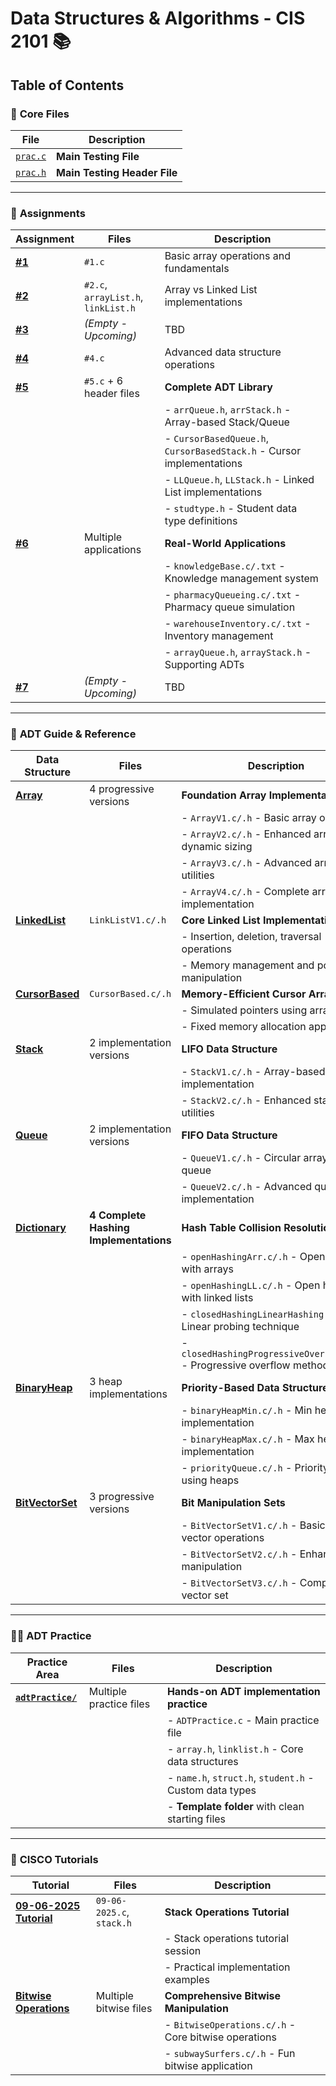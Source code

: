 # Data Structures & Algorithms - CIS 2101 📚

## Table of Contents

### 📁 **Core Files**
| File | Description |
|------|-------------|
| [`prac.c`](prac.c) | **Main Testing File** |
| [`prac.h`](prac.h) | **Main Testing Header File** |

---

### 📝 **Assignments**
| Assignment | Files | Description |
|------------|-------|-------------|
| **[#1](Assignments/%231/)** | `#1.c` | Basic array operations and fundamentals |
| **[#2](Assignments/%232/)** | `#2.c`, `arrayList.h`, `linkList.h` | Array vs Linked List implementations |
| **[#3](Assignments/%233/)** | *(Empty - Upcoming)* | TBD |
| **[#4](Assignments/%234/)** | `#4.c` | Advanced data structure operations |
| **[#5](Assignments/%235/)** | `#5.c` + 6 header files | **Complete ADT Library** |
| | | - `arrQueue.h`, `arrStack.h` - Array-based Stack/Queue |
| | | - `CursorBasedQueue.h`, `CursorBasedStack.h` - Cursor implementations |
| | | - `LLQueue.h`, `LLStack.h` - Linked List implementations |
| | | - `studtype.h` - Student data type definitions |
| **[#6](Assignments/%236/)** | Multiple applications | **Real-World Applications** |
| | | - `knowledgeBase.c/.txt` - Knowledge management system |
| | | - `pharmacyQueueing.c/.txt` - Pharmacy queue simulation |
| | | - `warehouseInventory.c/.txt` - Inventory management |
| | | - `arrayQueue.h`, `arrayStack.h` - Supporting ADTs |
| **[#7](Assignments/%237/)** | *(Empty - Upcoming)* | TBD |

---

### 📖 **ADT Guide & Reference**
| Data Structure | Files | Description |
|----------------|-------|-------------|
| **[Array](ADTGuide/Array/)** | 4 progressive versions | **Foundation Array Implementations** |
| | | - `ArrayV1.c/.h` - Basic array operations |
| | | - `ArrayV2.c/.h` - Enhanced array with dynamic sizing |
| | | - `ArrayV3.c/.h` - Advanced array with utilities |
| | | - `ArrayV4.c/.h` - Complete array implementation |
| **[LinkedList](ADTGuide/LinkList/)** | `LinkListV1.c/.h` | **Core Linked List Implementation** |
| | | - Insertion, deletion, traversal operations |
| | | - Memory management and pointer manipulation |
| **[CursorBased](ADTGuide/CursorBased/)** | `CursorBased.c/.h` | **Memory-Efficient Cursor Arrays** |
| | | - Simulated pointers using array indices |
| | | - Fixed memory allocation approach |
| **[Stack](ADTGuide/Stack/)** | 2 implementation versions | **LIFO Data Structure** |
| | | - `StackV1.c/.h` - Array-based stack implementation |
| | | - `StackV2.c/.h` - Enhanced stack with utilities |
| **[Queue](ADTGuide/Queue/)** | 2 implementation versions | **FIFO Data Structure** |
| | | - `QueueV1.c/.h` - Circular array-based queue |
| | | - `QueueV2.c/.h` - Advanced queue implementation |
| **[Dictionary](ADTGuide/Dictionary/)** | **4 Complete Hashing Implementations** | **Hash Table Collision Resolution** |
| | | - `openHashingArr.c/.h` - Open hashing with arrays |
| | | - `openHashingLL.c/.h` - Open hashing with linked lists |
| | | - `closedHashingLinearHashing.c/.h` - Linear probing technique |
| | | - `closedHashingProgressiveOverflow.c/.h` - Progressive overflow method |
| **[BinaryHeap](ADTGuide/BinaryHeap/)** | 3 heap implementations | **Priority-Based Data Structures** |
| | | - `binaryHeapMin.c/.h` - Min heap implementation |
| | | - `binaryHeapMax.c/.h` - Max heap implementation |
| | | - `priorityQueue.c/.h` - Priority queue using heaps |
| **[BitVectorSet](ADTGuide/BitVectorSet/)** | 3 progressive versions | **Bit Manipulation Sets** |
| | | - `BitVectorSetV1.c/.h` - Basic bit vector operations |
| | | - `BitVectorSetV2.c/.h` - Enhanced bit manipulation |
| | | - `BitVectorSetV3.c/.h` - Complete bit vector set |

---

### 🏃‍♂️ **ADT Practice**
| Practice Area | Files | Description |
|---------------|-------|-------------|
| **[`adtPractice/`](adtPractice/)** | Multiple practice files | **Hands-on ADT implementation practice** |
| | | - `ADTPractice.c` - Main practice file |
| | | - `array.h`, `linklist.h` - Core data structures |
| | | - `name.h`, `struct.h`, `student.h` - Custom data types |
| | | - **Template folder** with clean starting files |

---

### 🎯 **CISCO Tutorials**
| Tutorial | Files | Description |
|----------|-------|-------------|
| **[09-06-2025 Tutorial](!CISCO-Tutorials/09-06-2025_DSA_Tutorial/)** | `09-06-2025.c`, `stack.h` | **Stack Operations Tutorial** |
| | | - Stack operations tutorial session |
| | | - Practical implementation examples |
| **[Bitwise Operations](!CISCO-Tutorials/BitwiseOperations/)** | Multiple bitwise files | **Comprehensive Bitwise Manipulation** |
| | | - `BitwiseOperations.c/.h` - Core bitwise operations |
| | | - `subwaySurfers.c/.h` - Fun bitwise application |